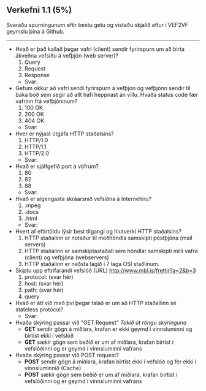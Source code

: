 ## Verkefni 1.1 (5%)

Svaraðu spurningunum eftir bestu getu og vistaðu skjalið aftur í VEF2VF geymslu þína á Github.

---

* Hvað er það kallað þegar vafri (client) sendir fyrirspurn um að birta ákveðna vefsíðu á vefþjón (web server)?
  1. Query
  2. Request
  3. Response
  * Svar:  
* Gefum okkur að vafri sendi fyrirspurn á vefþjón og vefþjónn sendir til baka boð sem segir að allt hafi heppnast án villu.  Hvaða status code fær vafrinn frá vefþjóninum?
  1. 100 OK
  2. 200 OK
  3. 404 OK
  * Svar: 
* Hver er nýjast útgáfa HTTP staðalsins?
  1. HTTP/1.0
  2. HTTP/1.1
  3. HTTP/2.0
  * Svar: 
* Hvað er sjálfgefið port á vöfrum?
  1. 80
  2. 82
  3. 88
  * Svar: 
* Hvað er algengasta skráarsnið vefsíðna á Internetinu?
  1. .mpeg
  2. .docs
  3. .html
  * Svar: 
* Hvert af eftirtöldu lýsir best tilgangi og hlutverki HTTP staðalsins?
  1. HTTP staðalinn er notaður til meðhöndla samskipti póstþjóna (mail servers)
  2. HTTP staðalinn er samskiptastaðall sem höndlar samskipti milli vafra (client) og vefþjóna (webservers)
  3. HTTP staðalinn er neðsta lagið í 7 laga OSI staðlinum.
* Skiptu upp eftrifarandi vefslóð (URL) http://www.mbl.is/frettir?a=2&b=3
  1. protocol: (svar hér)
  2. host: (svar hér)
  3. path: (svar hér)
  4. query 
* Hvað er átt við með því þegar talað er um að HTTP staðallinn sé stateless protocol?
  * Svar:
* Hvaða skýring passar við "GET Request" _Takið út röngu skýringuna_
  * **GET** sendir gögn á miðlara, krafan er ekki geymd í vinnsluminni og birtist ekki í vefslóð
  * **GET** sækir gögn sem beðið er um af miðlara, krafan birtist í vefslóðinni og er geymd í vinnsluminni vafrans
* Hvaða skýring passar við POST request?
  * **POST** sendir gögn á miðlara, krafan birtist ekki í vefslóð og fer ekki í vinnsluminnið (Cache)
  * **POST** sækir gögn sem beðið er um af miðlara, krafan birtist í vefslóðinni og er geymd í vinnsluminni vafrans


